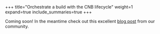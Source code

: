 +++
title="Orchestrate a build with the CNB lifecycle"
weight=1
expand=true
include_summaries=true
+++

Coming soon! In the meantime check out this excellent [blog post](https://medium.com/buildpacks/unpacking-cloud-native-buildpacks-ff51b5a767bf) from our community.
